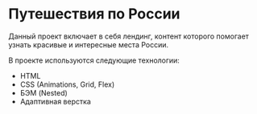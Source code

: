 # Путешествия по России

 Данный проект включает в себя лендинг, контент которого помогает узнать красивые и интересные места России.

 В проекте используются следующие технологии: 
 * HTML
 * CSS (Animations, Grid, Flex)
 * БЭМ (Nested) 
 * Адаптивная верстка